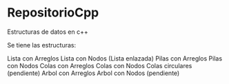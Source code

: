 # RepositorioCpp
Estructuras de datos en c++

Se tiene las estructuras:

Lista con Arreglos
Lista con Nodos (Lista enlazada)
Pilas con Arreglos
Pilas con Nodos
Colas con Arreglos
Colas con Nodos
Colas circulares (pendiente)
Arbol con Arreglos
Arbol con Nodos (pendiente)
